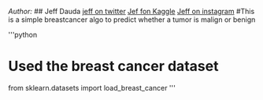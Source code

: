 *Author:* ## Jeff Dauda
[jeff on twitter](https://twitter.com/jeffdauda)
[Jef fon Kaggle](https://kaggle.com/jeffdauda)
[Jeff on instagram](https://instagram.com/jeffdauda)
#This is a simple breastcancer algo to predict whether a tumor is malign or benign 

'''python
# Used the breast cancer dataset 
from sklearn.datasets import load_breast_cancer
'''
